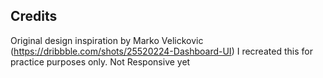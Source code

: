 ## Credits
Original design inspiration by Marko Velickovic (https://dribbble.com/shots/25520224-Dashboard-UI)
I recreated this for practice purposes only.
Not Responsive yet
